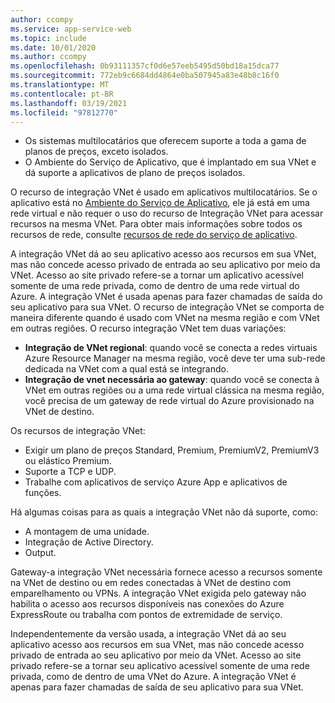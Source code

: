 ```yaml
---
author: ccompy
ms.service: app-service-web
ms.topic: include
ms.date: 10/01/2020
ms.author: ccompy
ms.openlocfilehash: 0b93111357cf0d6e57eeb5495d50bd18a15dca77
ms.sourcegitcommit: 772eb9c6684dd4864e0ba507945a83e48b8c16f0
ms.translationtype: MT
ms.contentlocale: pt-BR
ms.lasthandoff: 03/19/2021
ms.locfileid: "97812770"
---
```

* Os sistemas multilocatários que oferecem suporte a toda a gama de planos de preços, exceto isolados.
* O Ambiente do Serviço de Aplicativo, que é implantado em sua VNet e dá suporte a aplicativos de plano de preços isolados.

O recurso de integração VNet é usado em aplicativos multilocatários. Se o aplicativo está no [Ambiente do Serviço de Aplicativo][ASEintro], ele já está em uma rede virtual e não requer o uso do recurso de Integração VNet para acessar recursos na mesma VNet. Para obter mais informações sobre todos os recursos de rede, consulte [recursos de rede do serviço de aplicativo][Networkingfeatures].

A integração VNet dá ao seu aplicativo acesso aos recursos em sua VNet, mas não concede acesso privado de entrada ao seu aplicativo por meio da VNet. Acesso ao site privado refere-se a tornar um aplicativo acessível somente de uma rede privada, como de dentro de uma rede virtual do Azure. A integração VNet é usada apenas para fazer chamadas de saída do seu aplicativo para sua VNet. O recurso de integração VNet se comporta de maneira diferente quando é usado com VNet na mesma região e com VNet em outras regiões. O recurso integração VNet tem duas variações:

* **Integração de VNet regional**: quando você se conecta a redes virtuais Azure Resource Manager na mesma região, você deve ter uma sub-rede dedicada na VNet com a qual está se integrando.
* **Integração de vnet necessária ao gateway**: quando você se conecta à VNet em outras regiões ou a uma rede virtual clássica na mesma região, você precisa de um gateway de rede virtual do Azure provisionado na VNet de destino.

Os recursos de integração VNet:

* Exigir um plano de preços Standard, Premium, PremiumV2, PremiumV3 ou elástico Premium.
* Suporte a TCP e UDP.
* Trabalhe com aplicativos de serviço Azure App e aplicativos de funções.

Há algumas coisas para as quais a integração VNet não dá suporte, como:

* A montagem de uma unidade.
* Integração de Active Directory.
* Output.

Gateway-a integração VNet necessária fornece acesso a recursos somente na VNet de destino ou em redes conectadas à VNet de destino com emparelhamento ou VPNs. A integração VNet exigida pelo gateway não habilita o acesso aos recursos disponíveis nas conexões do Azure ExpressRoute ou trabalha com pontos de extremidade de serviço.

Independentemente da versão usada, a integração VNet dá ao seu aplicativo acesso aos recursos em sua VNet, mas não concede acesso privado de entrada ao seu aplicativo por meio da VNet. Acesso ao site privado refere-se a tornar seu aplicativo acessível somente de uma rede privada, como de dentro de uma VNet do Azure. A integração VNet é apenas para fazer chamadas de saída de seu aplicativo para sua VNet.

<!--Links-->
[ASEintro]: ../articles/app-service/environment/intro.md
[Networkingfeatures]: ../articles/app-service/networking-features.md
